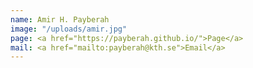 ```yaml
---
name: Amir H. Payberah
image: "/uploads/amir.jpg"
page: <a href="https://payberah.github.io/">Page</a>
mail: <a href="mailto:payberah@kth.se">Email</a>
---
```


